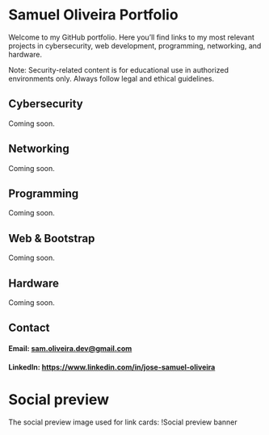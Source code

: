 # Samuel Oliveira Portfolio

Welcome to my GitHub portfolio. Here you’ll find links to my most relevant projects in cybersecurity, web development, programming, networking, and hardware.

Note: Security-related content is for educational use in authorized environments only. Always follow legal and ethical guidelines. <br>
## Cybersecurity

Coming soon.

## Networking

Coming soon.

## Programming

Coming soon.

## Web & Bootstrap

Coming soon.

## Hardware

Coming soon.

## Contact

#### Email: sam.oliveira.dev@gmail.com <br>
#### LinkedIn: https://www.linkedin.com/in/jose-samuel-oliveira


# Social preview
The social preview image used for link cards: !Social preview banner
